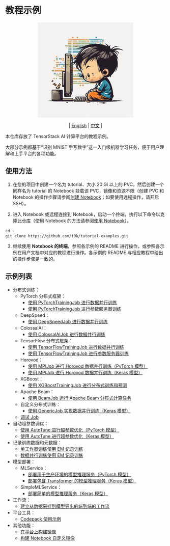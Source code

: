 # 教程示例

<div id="top" align="center">

<img src="../assets/illustration.png" alt="illustration" width="300" align="center"><br>

| [English](../README.md) | [中文](README-zh.md) |

</div>

本仓库存放了 TensorStack AI 计算平台的教程示例。

大部分示例都基于“识别 MNIST 手写数字”这一入门级机器学习任务，便于用户理解和上手平台的各项功能。

## 使用方法

1. 在您的项目中创建一个名为 tutorial、大小 20 Gi 以上的 PVC，然后创建一个同样名为 tutorial 的 Notebook 挂载该 PVC，镜像和资源不限（创建 PVC 和 Notebook 的操作步骤请参阅[创建 Notebook](https://t9k.github.io/user-docs/guide/develop-and-test-model/create-notebook.html)；如要使用远程操作，请开启 SSH）。

2. 进入 Notebook 或远程连接到 Notebook，启动一个终端，执行以下命令以克隆此仓库（使用 Notebook 的方法请参阅[使用 Notebook](https://t9k.github.io/user-docs/guide/develop-and-test-model/use-notebook.html)）。

```shell
cd ~
git clone https://github.com/t9k/tutorial-examples.git
```

3. 继续使用 **Notebook 的终端**，参照各示例的 README 进行操作，或参照各示例在用户文档中对应的教程进行操作。各示例的 README 与相应教程中给出的操作步骤是一致的。

## 示例列表

* 分布式训练：
  * PyTorch 分布式框架：
    * [使用 PyTorchTrainingJob 进行数据并行训练](../job/pytorchtrainingjob/ddp/)
    * [使用 PyTorchTrainingJob 进行参数服务器训练](../job/pytorchtrainingjob/ps/)
  * DeepSpeed：
    * [使用 DeepSpeedJob 进行数据并行训练](../job/deepspeedjob/)
  * ColossalAI：
    * [使用 ColossalAIJob 进行数据并行训练](../job/colossalaijob/)
  * TensorFlow 分布式框架：
    * [使用 TensorFlowTrainingJob 进行数据并行训练](../job/tensorflowtrainingjob/multiworker/)
    * [使用 TensorFlowTrainingJob 进行参数服务器训练](../job/tensorflowtrainingjob/ps/)
  * Horovod：
    * [使用 MPIJob 进行 Horovod 数据并行训练（PyTorch 模型）](../job/mpijob/horovod-torch/)
    * [使用 MPIJob 进行 Horovod 数据并行训练（Keras 模型）](../job/mpijob/horovod-keras/)
  * XGBoost：
    * [使用 XGBoostTrainingJob 进行分布式训练和预测](../job/xgboosttrainingjob/distributed/)
  * Apache Beam：
    * [使用 BeamJob 运行 Apache Beam 分布式计算任务](../job/beamjob/count-word/)
  * 自定义分布式训练：
    * [使用 GenericJob 实现数据并行训练（Keras 模型）](../job/genericjob/multiworker-keras/)
  * [调试 Job](../job/debug/)
* 自动超参数调优：
  * [使用 AutoTune 进行超参数优化（PyTorch 模型）](../autotune/hpo-torch/)
  * [使用 AutoTune 进行超参数优化（Keras 模型）](../autotune/hpo-keras/)
* 记录训练数据和元数据：
  * [单工作器训练使用 EM 记录训练](../em/single-worker-training/)
  * [数据并行训练使用 EM 记录训练](../em/data-parallel-training/)
* 模型部署：
  * MLService：
    * [部署用于生产环境的模型推理服务（PyTorch 模型）](../deployment/mlservice/torch-pvc/)
    * [部署包含 Transformer 的模型推理服务（Keras 模型）](../deployment/mlservice/transformer/)
  * SimpleMLService：
    * [部署简单的模型推理服务（Keras 模型）](../deployment/mlservice/transformer/)
* 工作流：
  * [建立从数据采样到模型导出的端到端的工作流](../workflow/e2e-workflow/)
* 平台工具：
  * [Codepack 使用示例](../codepack/)
* 其他功能：
  * [在平台上构建镜像](../build-image/build-image-on-platform/)
  * [构建 Notebook 自定义镜像](../build-image/build-notebook-custom-image/)
